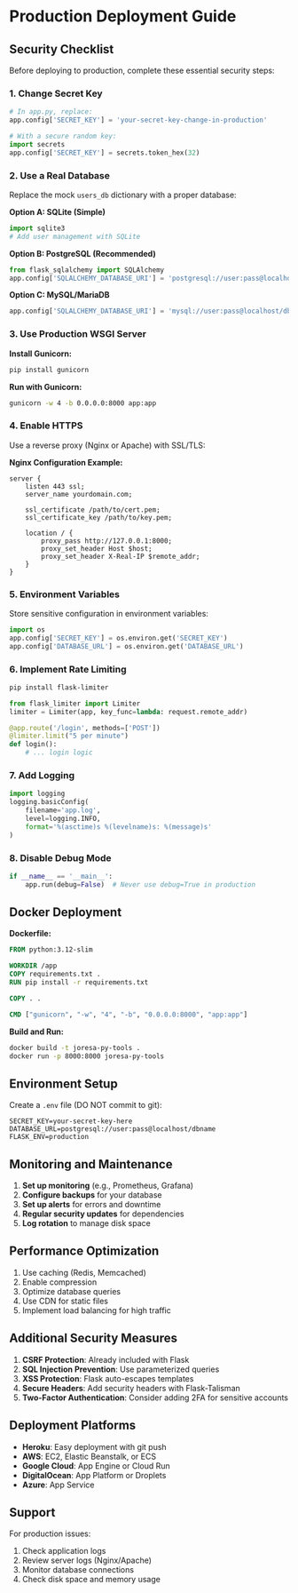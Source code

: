 # Production Deployment Guide

## Security Checklist

Before deploying to production, complete these essential security steps:

### 1. Change Secret Key
```python
# In app.py, replace:
app.config['SECRET_KEY'] = 'your-secret-key-change-in-production'

# With a secure random key:
import secrets
app.config['SECRET_KEY'] = secrets.token_hex(32)
```

### 2. Use a Real Database
Replace the mock `users_db` dictionary with a proper database:

**Option A: SQLite (Simple)**
```python
import sqlite3
# Add user management with SQLite
```

**Option B: PostgreSQL (Recommended)**
```python
from flask_sqlalchemy import SQLAlchemy
app.config['SQLALCHEMY_DATABASE_URI'] = 'postgresql://user:pass@localhost/dbname'
```

**Option C: MySQL/MariaDB**
```python
app.config['SQLALCHEMY_DATABASE_URI'] = 'mysql://user:pass@localhost/dbname'
```

### 3. Use Production WSGI Server

**Install Gunicorn:**
```bash
pip install gunicorn
```

**Run with Gunicorn:**
```bash
gunicorn -w 4 -b 0.0.0.0:8000 app:app
```

### 4. Enable HTTPS
Use a reverse proxy (Nginx or Apache) with SSL/TLS:

**Nginx Configuration Example:**
```nginx
server {
    listen 443 ssl;
    server_name yourdomain.com;
    
    ssl_certificate /path/to/cert.pem;
    ssl_certificate_key /path/to/key.pem;
    
    location / {
        proxy_pass http://127.0.0.1:8000;
        proxy_set_header Host $host;
        proxy_set_header X-Real-IP $remote_addr;
    }
}
```

### 5. Environment Variables
Store sensitive configuration in environment variables:

```python
import os
app.config['SECRET_KEY'] = os.environ.get('SECRET_KEY')
app.config['DATABASE_URL'] = os.environ.get('DATABASE_URL')
```

### 6. Implement Rate Limiting
```bash
pip install flask-limiter
```

```python
from flask_limiter import Limiter
limiter = Limiter(app, key_func=lambda: request.remote_addr)

@app.route('/login', methods=['POST'])
@limiter.limit("5 per minute")
def login():
    # ... login logic
```

### 7. Add Logging
```python
import logging
logging.basicConfig(
    filename='app.log',
    level=logging.INFO,
    format='%(asctime)s %(levelname)s: %(message)s'
)
```

### 8. Disable Debug Mode
```python
if __name__ == '__main__':
    app.run(debug=False)  # Never use debug=True in production
```

## Docker Deployment

**Dockerfile:**
```dockerfile
FROM python:3.12-slim

WORKDIR /app
COPY requirements.txt .
RUN pip install -r requirements.txt

COPY . .

CMD ["gunicorn", "-w", "4", "-b", "0.0.0.0:8000", "app:app"]
```

**Build and Run:**
```bash
docker build -t joresa-py-tools .
docker run -p 8000:8000 joresa-py-tools
```

## Environment Setup

Create a `.env` file (DO NOT commit to git):
```
SECRET_KEY=your-secret-key-here
DATABASE_URL=postgresql://user:pass@localhost/dbname
FLASK_ENV=production
```

## Monitoring and Maintenance

1. **Set up monitoring** (e.g., Prometheus, Grafana)
2. **Configure backups** for your database
3. **Set up alerts** for errors and downtime
4. **Regular security updates** for dependencies
5. **Log rotation** to manage disk space

## Performance Optimization

1. Use caching (Redis, Memcached)
2. Enable compression
3. Optimize database queries
4. Use CDN for static files
5. Implement load balancing for high traffic

## Additional Security Measures

1. **CSRF Protection**: Already included with Flask
2. **SQL Injection Prevention**: Use parameterized queries
3. **XSS Protection**: Flask auto-escapes templates
4. **Secure Headers**: Add security headers with Flask-Talisman
5. **Two-Factor Authentication**: Consider adding 2FA for sensitive accounts

## Deployment Platforms

- **Heroku**: Easy deployment with git push
- **AWS**: EC2, Elastic Beanstalk, or ECS
- **Google Cloud**: App Engine or Cloud Run
- **DigitalOcean**: App Platform or Droplets
- **Azure**: App Service

## Support

For production issues:
1. Check application logs
2. Review server logs (Nginx/Apache)
3. Monitor database connections
4. Check disk space and memory usage
